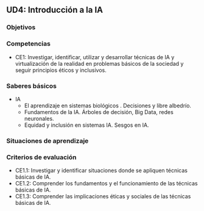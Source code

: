 ## UD4: Introducción a la IA

### Objetivos

### Competencias

* CE1: Investigar, identificar, utilizar y desarrollar técnicas de IA y virtualización de la realidad en problemas básicos de la sociedad y seguir principios éticos y inclusivos.

### Saberes básicos

* IA
  * El aprendizaje en sistemas biológicos . Decisiones y libre albedrío.
  * Fundamentos de la IA. Árboles de decisión, Big Data, redes neuronales.
  * Equidad y inclusión en sistemas IA. Sesgos en IA.

### Situaciones de aprendizaje

### Criterios de evaluación

* CE1.1: Investigar y identificar situaciones donde se apliquen técnicas básicas de IA.
* CE1.2: Comprender los fundamentos y el funcionamiento de las técnicas básicas de IA.
* CE1.3: Comprender las implicaciones éticas y sociales de las técnicas básicas de IA.
